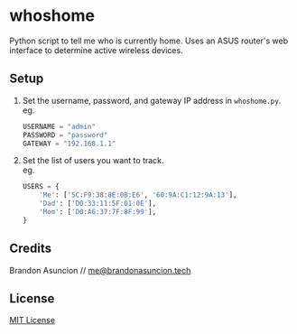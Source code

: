 # whoshome
Python script to tell me who is currently home. Uses an ASUS router's web interface to determine active wireless devices.

## Setup
1. Set the username, password, and gateway IP address in `whoshome.py`.  
    eg.  
    ```python
    USERNAME = "admin"
    PASSWORD = "password"
    GATEWAY = "192.168.1.1"
    ```
2. Set the list of users you want to track.  
    eg.
    ```python
    USERS = {
        'Me': ['5C:F9:38:8E:0B:E6', '60:9A:C1:12:9A:13'],
        'Dad': ['D0:33:11:5F:01:0E'],
        'Mom': ['D0:A6:37:7F:8F:99'],
    }
    ```

## Credits
Brandon Asuncion // me@brandonasuncion.tech

## License
[MIT License](https://choosealicense.com/licenses/mit/)